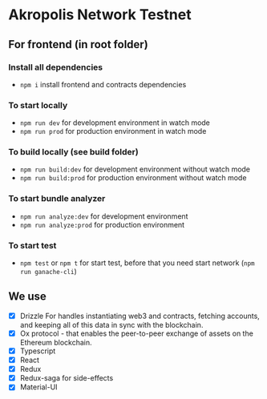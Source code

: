# Akropolis Network Testnet

## For frontend (in root folder)
### Install all dependencies
- ```npm i``` install frontend and contracts dependencies

### To start locally
- ```npm run dev``` for development environment in watch mode
- ```npm run prod``` for production environment in watch mode

### To build locally (see build folder)
- ```npm run build:dev``` for development environment without watch mode
- ```npm run build:prod``` for production environment without watch mode

### To start bundle analyzer
- ```npm run analyze:dev``` for development environment
- ```npm run analyze:prod``` for production environment

### To start test
- ```npm test``` or ```npm t``` for start test, before that you need start network (```npm run ganache-cli```)

## We use
- [x] Drizzle For handles instantiating web3 and contracts, fetching accounts, and keeping all of this data in sync with the blockchain.
- [x] Ox protocol - that enables the peer-to-peer exchange of assets on the Ethereum blockchain.
- [x] Typescript
- [x] React
- [x] Redux
- [x] Redux-saga for side-effects
- [x] Material-UI
